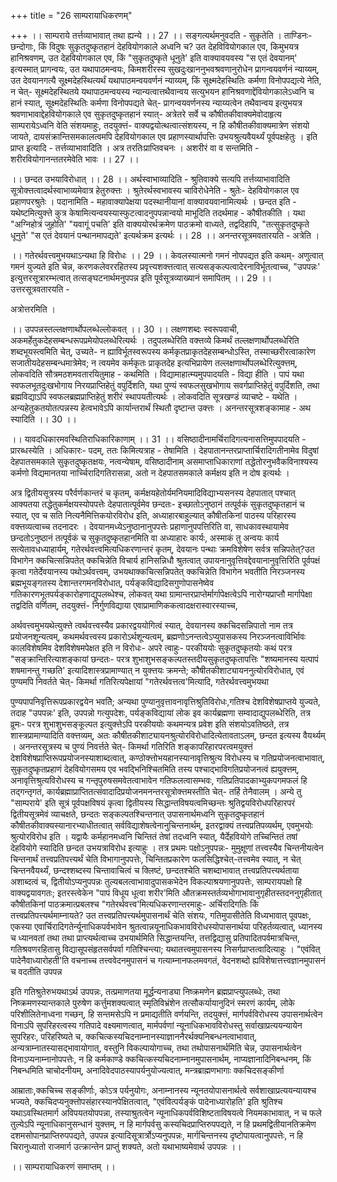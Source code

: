 +++
title = "26 साम्परायाधिकरणम्"

+++
।। साम्पराये तर्त्तव्याभावात् तथा ह्यन्ये ।। 27 ।। सङ्गत्यर्थमनुवदति - सुकृतेति । ताण्डिनः- छन्दोगाः, किं विदुषः सुकृतदुष्कृतहानं देहवियोगकाले अध्वनि च? उत देहविवियोगकाल एव, किमुभयत्र हानिश्रवणम्, उत देहवियोगकाल एव, किं "सुकृतदुष्कृते धूनुते' इति वाक्यावयवस्य "स एतं देवयानम्' इत्यस्मात् प्रागन्वयः, उत यथापाठमन्वयः, किमशरीरस्य सुखदुःखाननुभवश्रवणानुरोधेन प्रागन्वयवर्णनं न्याय्यम्, उत देवयानगत्यै सूक्ष्मदेहस्थित्यर्थं यथापाठमन्वयवर्णनं न्याय्यम्, किं सूक्ष्मदेहस्थितिः कर्मणा विनोपपद्यत्ये नेति, न चेत्- सूक्ष्मदेहस्थितये यथापाठमन्वयस्य न्यान्यत्वात्तथैवान्वय सत्युभयन हानिश्रवणाद्देंवियोगकालेऽध्वनि च हानं स्यात्, सूक्ष्मदेहस्थितिः कर्मणा विनोपपद्यते चेत्- प्रागन्वयवर्णनस्य न्याय्यत्वेन तथैवान्वय इत्युभयत्र श्रवणाभावाद्देहवियोगकाले एव सुकृतदुष्कृतहानं स्यात्- अत्रेतरे सर्वे च कौषीतकीवाक्यमेवोदाहृत्य साम्परायेऽध्वनि वेति संशयमाहुः, तदयुक्त्तं- वाक्यद्वयोत्थत्वात्संशयस्य, न हि कौषीतकीवाक्यमात्रेण संशयो जायते, दायसंक्रान्तिसमकालत्वमपि देहवियोगकाल एव प्रहाणस्यार्थापत्तिः उभयश्रुत्यवैयर्थ्यं पूर्वपक्षहेतुः । इति प्राप्त इत्यादि - तर्त्तव्याभावादिति । अत्र तरतिःप्राप्तिवचनः । अशरीरं वा व सन्तमिति - शरीरवियोगानन्ततरमेवेति भावः ।। 27 ।।

।। छन्दत उभयाविरोधात् ।। 28 ।। अर्थस्वाभाव्यादिति - श्रुतिवाक्ये सत्यपि तर्त्तव्याभावादिति सूत्रोक्त्तत्वादर्थस्वाभाव्यमेवात्र हेतुरुक्त्तः । श्रुतेरर्थस्वभावस्य चाविरोधेनेति - श्रुतेः- देहवियोगकाल एव प्रहाणपरश्रुतेः । पदानामिति - महावाक्यापेक्षया पदस्थानीयानां वाक्यावयवानामित्यर्थः । छन्दत इति - यथेष्टमित्युक्त्ते कुत्र केषामित्यन्वयस्यास्फुटत्वादनुपपन्नान्वयो माभूदिति तदर्थमाह - कौषीतकीति । यथा "अग्निहोत्रं जुहोति' "यवागूं पचति' इति वाक्ययोरर्थक्रमेण पाठक्रमो वाध्यते, तद्वदिहापि, "तत्सुकृतदुष्कृते धूनुते' "स एतं देवयानं पन्थानमापद्यते' इत्यर्थक्रम इत्यर्थः ।। 28 ।। अनन्तरसूत्रमवतारयति - अत्रेति ।

।। गतेरर्थवत्त्वमुभयथाऽन्यथा हि विरोधः ।। 29 ।। केवलस्यात्मनो गमनं नोपपद्यत इति कथम्- अणुत्वात् गमनं युज्यते इति चेन्न, करणकलेवररहितस्य प्रवृत्त्यशक्त्तत्वात् सत्यसङ्कल्पत्वादेरनाविर्भूतत्वाच्च, "उपपन्नः' इत्युत्तरसूत्रारम्भत्वात् तत्सङ्घटनार्थमनुपपन्न इति पूर्वसूत्रव्याख्यानं समापितम् ।। 29 ।। उत्तरसूत्रवतारयति -

अत्रोत्तरमिति ।

।। उपपन्नस्तल्लक्षणार्थोपलब्धेल्लोकवत् ।। 30 ।। लक्षणशब्दः स्वरूपवाची, अकमर्हेतुकदेहसम्बन्धरूपप्रमेयोपलब्धेरित्यर्थः । तदुपलब्धेरिति वक्त्तव्ये किमर्थं तल्लक्षणार्थोपलब्धेरिति शब्दभूयस्त्वमिति चेत्, उच्यते- न ह्याविर्भूतस्वरूपस्य कर्मकृतप्राकृतदेहसम्बन्धोऽस्ति, तस्माच्छरीरत्वाकारेण सजातीयदेहसम्बन्धमात्रेमेव; न त्वयमेव कर्मकृतः प्राकृतदेह इत्यभिप्रायेण तल्लक्षणार्थोपलब्धेरित्युक्त्तम्, लोकवदिति सौत्रमठशमवतारयितुमाह - कथमिति । विद्यामाहात्म्यमुपपादयति - विद्या हीति । पापं यथा स्वफलभूतदुःखभोगाय निरयप्राप्तिहेतुं वपुर्दिशति, यथा पुण्यं स्वफलसुखभोगाय सवर्गप्राप्तिहेतुं वपुर्दिशति, तथा ब्रह्मविद्याऽपि स्वफलब्रह्मप्राप्तिहेतुं शरीरं स्थापयतीत्यर्थः । लोकवदिति सूत्रखण्डं व्याचष्टे - यथेति । अन्यहेतुकतयोतत्पन्नस्य हेत्वभावेऽपि कार्यान्तरार्थं स्थितौ दृष्टान्त उक्त्तः । अनन्तरसूत्रशङ्कामाह - अथ स्यादिति ।। 30 ।।

।। यावदधिकारमवस्थितिराधिकारिकाणाम् ।। 31 ।। वसिष्ठादीनामर्चिरादिगत्यनासत्तिमुपपादयति - प्रारब्धस्येति । अधिकारः- पदम्, ततः किमित्यत्राह - तेषामिति । देहपातानन्तरप्राप्तार्चिरादिगतीनामेव विदुषां देहपातसमकाले सुकृतदुष्कृतक्षयः, नत्वन्येषाम्, वसिष्ठादीनाम् असमाप्ताधिकाराणां तद्धेतोरनुभवैकविनाश्यस्य कर्मणो विद्यमानतया नार्च्चिरादिगतिरासन्ना, अतो न देहपातसमकाले कर्मक्षय इति न दोष इत्यर्थः ।

अत्र द्वितीयसूत्रस्य परैर्वर्णकान्तरं च कृतम्, कर्मक्षयहेतोर्यमनियमादिविद्याभ्यसनस्य देहपातात् पश्चात् आक्यतया तद्धेतुकर्मक्षयस्योपपत्तेः देहपातात्पूर्वमेव छन्दतः- इच्छातोऽनुष्ठानं तत्पूर्वकं सुकृतदुष्कृतहानं च स्यात्, एव च सति नित्यनैमित्तिकयोरविरोध इति, अध्याहारबाहुल्यात् कौषीतकिनां पाठस्य परिहारस्य वक्त्तव्यत्वाच्च तदनादरः । देवयानमध्येऽनुष्ठानानुपपत्तेः प्रहाणानुपपत्तिरिति वा, साधकावस्थायामेव छन्दतोऽनुष्ठानं तत्पूर्वकं च सुकृतदुष्कृतहानमिति वा अध्याहारः कार्यः, अस्माकं तु अन्वयः कार्य सत्येतावधध्याहार्यम्, गतेरर्थवत्त्वमित्यधिकरणान्तरं कृतम्, देवयानः पन्थाः क्रमविशेषेण सर्वत्र सन्निपतेत्?उत विभागेन क्कचित्सन्निपतेत् क्कचिन्नेति विचार्य हानिसन्निधौ श्रुतत्वात् उपायनानुवृत्तिवद्देवयानानुवृत्तिरिति पूर्वपक्षं कृत्वा गतेर्देवयानस्य पथोऽर्थवत्त्वम्, उभयथाक्कचित्सन्निपतेत् क्कचिन्नेति विभागेन भवतीति निरञ्जनस्य ब्रह्मभूयङ्गतस्य देशान्तरगमनविरोधात्, पर्यङ्कविद्यादिसगुणोपासनेष्वेव गतिकारणभूतपर्यङ्कारोहणाद्युपलब्धेश्च, लोकवत् यथा ग्रामान्तरप्राप्तेर्मार्गापेक्षत्वेऽपि नारोग्यप्राप्तौ मार्गापेक्षा तद्वदिति वर्णितम्, तदयुक्त्तं- निर्गुणविद्याया एवाप्रामाणिककत्वादक्षरास्वारस्याच्च,

अर्थवत्त्वमुभयथेत्युक्त्ते त्वर्थवत्त्वस्यैव प्रकारद्वययोगित्वं स्यात्, देवयानस्य क्कचिदसन्निपातो नाम तत्र प्रयोजनशून्यत्वम्, कथमर्थवत्त्वस्य प्रकारोऽर्थशून्यत्वम्, ब्रह्मणोऽनन्तत्वेऽप्युपासकस्य निरञ्जनत्वाविर्भिावः कालविशेषमिव देशविशेषमपेक्षत इति न विरोधः- अपरे त्वाहुः- परकीययोः सुकृतदुष्कृतयोः कथं परत्र "सङ्क्रान्तिरित्याशङ्कायां छन्दतः- परत्र शुभाशुभसङ्कल्पतस्तदीयसुकृतदुष्कृतापत्तिः "शष्यमानस्य यत्पापं शषमानन्तु गच्छति' इत्यादिशास्त्रप्रामाण्यात् न युक्त्तयः क्रमन्ते; कौषीतकीशाट्यायननुत्योरविरोधात्, एवं पुण्यमपि निवर्तते चेत्- किमर्था गतिरित्यपेक्षायां "गतेरर्थवत्तत्व'मित्यादि, गतेरर्थवत्त्वमुभयथा

पुण्यपापनिवृत्तिरूपप्रकारद्वयेन भवतिे; अन्यथा पुण्यानुवृत्तावनावृत्तिश्रुतिविरोधः,गतिश्च देशविशेषप्राप्तये युज्यते, तदाह "उपपन्नः' इति, उपपन्नो गत्युपदेशः, पर्यङ्कविद्यायां लोक इव कार्यब्रह्मणा सम्वादाद्युपलब्धेरिति, तत्र व्रूमः- परत्र शुभाशुभसङ्कूल्पत इत्युक्त्तेऽपि परकीययोः कथमन्यत्र प्रवेश इति संशयोऽवतिष्ठते, तत्र शास्त्रप्रामाण्यादिति वक्त्तव्यम्, अतः कौषीतकीशाट्यायनश्रुत्योरविरोधादित्येतावताऽलम्, छन्दत इत्यस्य वैयर्थ्यम् । अनन्तरसूत्रस्य च पुण्यं निवर्त्तते चेत्- किमर्था गतिरिति शङ्कापरिहारपरत्वमयुक्त्तं देशविशेषप्राप्तिरूपप्रयोजनस्याशाब्दत्वात्, कण्ठोक्त्तोभयहानस्यानावृत्तिश्रुत्य विरोधस्य च गतिप्रयोजनत्वाभावात्, सुकृतदुष्कृतप्रहाणं देहवियोगसमय एव भवद्भिनिश्चितमिति तस्य पश्चाद्भाविगतिप्रयोजनत्वं ह्ययुक्त्तम्, अनावृत्तिश्रुत्यविरोधस्य च गन्तृपुरुषसमवेतत्वाभावेन गतिफलत्वासम्भवः, गतिप्रतिपादकाभ्युकपगमफलं हि तद्गन्तृगतं, कार्यब्रह्माप्राप्तितत्संवादादिप्रयोजनमनन्तरसूत्रोक्त्तमस्तीति चेत्- तर्हि तेनैवालम् । अन्ये तु "साम्पराये' इति सूत्रं पूर्वपक्षविषयं कृत्वा द्वितीयस्य सिद्धान्तविषयत्वमिच्छन्तः श्रुतिद्वयविरोधपरिहारपरं द्वितीयसूत्रमेवं व्याचक्षते, छन्दतः सङ्कल्पतश्चिन्तनात् उपासनार्थमध्वनि सुकृतदुष्कृतहानं कौषीतकीवाक्यस्यानारभ्याधीतत्वात् सर्वविद्याशेषत्वेनानुचिन्तनार्थम्, इतरद्वाक्यं तत्त्वप्रतिपव्यर्थम्, एवमुभयोः श्रुत्योरविरोध इति । यद्वायैः कर्महानमध्वनि चिन्तितं तेषां तदध्वनि स्यात्, यैर्देहवियोगे तच्चिन्तितं तषां देहवियोगे स्यादिति छन्दत उभयत्राविरोध इत्याहुः । तत्र प्रथमः पक्षोऽनुपपन्नः- मुमुक्षूणां तत्त्वस्यैव चिन्तनीयत्वेन चिन्तनार्थं तत्त्वप्रतिपत्त्यर्थं चेति विभागानुपपत्तेः, चिन्तितप्रकारेण फलसिद्धिश्चेत्-तत्त्वमेव स्यात्, न चेत् चिन्तनवैयर्थ्यं, छन्दश्शब्दस्य चिन्तावाचित्वं च क्लिष्टं, छन्दतश्चेति चशब्दाभावात् तत्त्वप्रतिपत्त्यर्थताया अशाब्दत्वं च, द्वितीयोऽप्यनुपपन्नः तुल्यबलत्वाभावादुपासकभेदेन विकल्पाश्रयणानुपपत्तेः, साम्परायपक्षो हि वाक्यद्वयावगतः; इतरस्त्वेकेन "पापं विधूय धूत्वा शरीर'मिति औतक्रमस्तर्तव्यभोगाभावानुगृहीतस्तदननुगृहीतात् कौषीतकिनां पाठक्रमात्प्रबलश्च "गतेरर्थवत्त्व'मित्यधिकरणान्तरमाहुः- अर्चिरादिगतिः किं तत्त्वप्रतिपत्त्यर्थमाम्नायते? उत तत्त्वप्रतिपत्त्यर्थमुपासनार्थं चेति संशयः, गतिमुपासीतेति विध्यभावात् पूवपक्षः, एकस्या एवार्चिरादिगतेर्न्यूनाधिकपर्वभावेन श्रुतत्वान्नयूनाधिकभावविरोधस्योपासनार्थया परिहर्तव्यत्वात्, ध्यानस्य च ध्यानवतां तथा तथा प्राप्त्यर्थत्वाच्च उभयार्थमिति सिद्धान्तयन्ति, तत्तद्विद्यासु प्रतिपादितपर्वमात्रचिन्त, गतिश्रवणरहितासु विद्यासूपसंहृतसर्वपर्वा गतिश्चिन्त्या; यथातत्त्वमुपासनस्य निसर्गप्राप्तत्वादित्याहुः । "एवंवित् पादेनैवाध्यारोहती'ति वचनाच्च तत्त्ववेदनमुपासनं च गत्याम्नानफलमवगतं, वेदनशब्दो ह्यविशेषात्तत्त्वज्ञानमुपासनं च वदतीति उपपन्न

इति गतिश्रुतेरुभयथाऽर्थ उपपन्नः, तत्प्रमाणतया मूर्द्धन्यनाड्या निष्क्रमणेन ब्रह्मप्राप्त्युपलब्धेः, तथा निष्क्रमणस्यान्तकाले पुरुषेण कर्त्तुमशक्यत्वात् स्मृतिविभ्रंशेन तत्सौकर्यायानुदिनं स्मरणं कार्यम्, लोके परिशीलितेनाध्वना गच्छन्, हि सन्तमसेऽपि न प्रमाद्यतीति वर्णयन्ति, तदयुक्त्तं, मार्गपर्वविरोधस्य उपासनार्थत्वेन विनाऽपि सुपरिहरत्वस्य गतिपादे वक्ष्यमाणत्वात्, मार्मपर्वणां न्यूनाधिकभावविरोधस्तु सर्वाखाप्रत्ययन्यायेन सुपरिहरः, परिहरिष्यते च, क्कचित्कस्यचिदनाम्नानस्याज्ञाननैरर्थक्यनिबन्धनत्वाभावात्, अन्यत्राम्नातस्यासद्भावायोगात्, वस्तुनि विकल्पायोगाच्च, तथा तथोपासनार्थमिति चेन्न, उपासनार्थत्वेन विनाऽप्यनाम्नानोपपत्तेः, न हि कर्मकाण्डे क्कचित्कस्यचिदनाम्नानमुपासनार्थम्, नाप्यज्ञानादिनिबन्धनम्, किं निबन्धमिति चाचोदनीयम्, अनादिवेदपाठस्यापर्यनुयोज्यत्वात्, मन्त्रब्राह्मणभागाः क्कचिदसङ्कीर्णा

आम्राताः,क्कचिच्च सङ्कीर्णाः, कोऽत्र पर्यनुयोगः, अनाम्नानस्य न्यूनतयोपासनार्थत्वे सर्वशाखाप्रत्ययन्यायश्च भज्यते, क्कचिदप्यनुक्त्तोपसंहारस्यानपेक्षितत्वात्, "एवंवित्पर्यङ्कं पादेनाध्यारोहति' इति श्रुतिश्च यथाऽवस्थितमार्ग अविपयतयोपपन्ना, तस्याश्रुतत्वेन न्यूनाधिकपर्वविशिष्टताविषयत्वे नियमकाभावात्, न च फले तुल्येऽपि न्यूनाधिकानुसन्धानं युक्त्तम्, न हि मार्गपर्वसु कस्यचिदप्राप्तिरुपपद्यते, न हि प्रथमद्वितीयानतिक्रमेण दशमसोपानप्राप्तिरुपपद्यते, उपपन्न इत्यादिसूत्रार्त्रोऽप्यनुपपन्नः, मार्गचिन्तनस्य दृष्टोपायत्वानुपपत्तेः, न हि चिरानुध्यातो राजमार्ग उत्क्रान्तेन प्राप्तुं शक्यते, अतो यथाभाष्यमेवार्थ उपपन्नः ।।

।। साम्परायाधिकरणं समाप्तम् ।।

